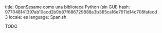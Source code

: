 title: OpenSesame como una biblioteca Python (sin GUI)
hash: 977048141397ab10ecd2b9b87f686729888a3b385ca16e7911d14c708fafecd3
locale: es
language: Spanish

TODO